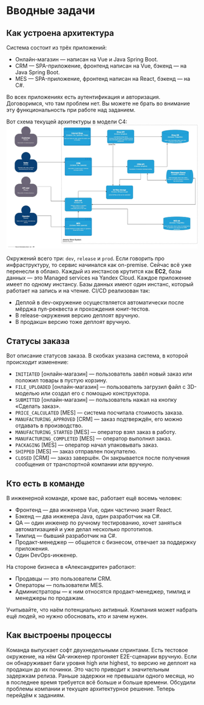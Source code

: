 # Вводные задачи
## Как устроена архитектура

Система состоит из трёх приложений:
- Онлайн-магазин — написан на Vue и Java Spring Boot.
- CRM — SPA-приложение, фронтенд написан на Vue, бэкенд — на Java Spring Boot.
- MES — SPA-приложение, фронтенд написан на React, бэкенд — на C#.

Во всех приложениях есть аутентификация и авторизация. Договоримся, что там проблем нет. Вы можете не брать во внимание эту функциональность при работе над заданием.

Вот схема текущей архитектуры в модели C4:
![alt text](docs/images/C4-Arch.png)

Окружений всего три: `dev`, `release` и `prod`. 
Если говорить про инфраструктуру, то сервис начинался как on-premise. Сейчас всё уже перенесли в облако. Каждый из инстансов крутится как **EC2**, базы данных — это Managed services на Yandex Cloud. Каждое приложение имеет по одному инстансу. Базы данных имеют один инстанс, который работает на запись и на чтение.
CI/CD реализован так:
- Деплой в dev-окружение осуществляется автоматически после мёрджа пул-реквеста и прохождения юнит-тестов.
- В release-окружения версию деплоят вручную.
- В продакшн версию тоже деплоят вручную.

## Статусы заказа
Вот описание статусов заказа. В скобках указана система, в которой происходит изменение:
- `INITIATED` [онлайн-магазин] — пользователь завёл новый заказ или положил товары в пустую корзину.
- `FILE_UPLOADED` [онлайн-магазин] — пользователь загрузил файл с 3D-моделью или создал его с помощью конструктора.
- `SUBMITTED` [онлайн-магазин] — пользователь нажал на кнопку «Сделать заказ».
- `PRICE_CALCULATED` [MES] — система посчитала стоимость заказа.
- `MANUFACTURING_APPROVED` [CRM] — заказ подтверждён, его можно отдавать в производство.
- `MANUFACTURING_STARTED` [MES] — оператор взял заказ в работу.
- `MANUFACTURING_COMPLETED` [MES] — оператор выполнил заказ.
- `PACKAGING` [MES] — оператор начал упаковывать заказ.
- `SHIPPED` [MES] — заказ отправлен покупателю.
- `CLOSED` [CRM] — заказ завершён. Он закрывается после получения сообщения от транспортной компании или вручную.

## Кто есть в команде
В инженерной команде, кроме вас, работает ещё восемь человек:
- Фронтенд — два инженера Vue, один частично знает React.
- Бэкенд — два инженера Java, один разработчик на C#.
- QA — один инженер по ручному тестированию, хочет заняться автоматизацией и уже делал несколько прототипов.
- Тимлид — бывший разработчик на C#.
- Продакт-менеджер — общается с бизнесом, отвечает за поддержку приложения.
- Один DevOps-инженер.

На стороне бизнеса в «Александрите» работают:
- Продавцы — это пользователи CRM.
- Операторы — пользователи MES.
- Администраторы — к ним относятся продакт-менеджер, тимлид и менеджеры по продажам.

Учитывайте, что наём потенциально активный. Компания может набрать ещё людей, но нужно обосновать, кто и зачем нужен.

## Как выстроены процессы
Команда выпускает софт двухнедельными спринтами. Есть тестовое окружение, на нём QA-инженер прогоняет E2E-сценарии вручную. Если он обнаруживает баги уровня high или highest, то версию не деплоят на продакшн до их починки. Это часто приводит к значительным задержкам релиза. Раньше задержки не превышали одного месяца, но в последнее время требуется всё больше и больше времени.
Обсудили проблемы компании и текущее архитектурное решение. Теперь перейдём к заданиям.